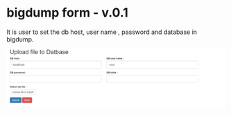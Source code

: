 # bigdump form - v.0.1

It is user to set the db host, user name , password and database in bigdump.


![bigdump](https://raw.githubusercontent.com/govindarajprevaj/bigdump/master/bigdump.png)
